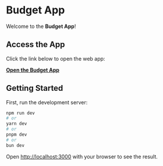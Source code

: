 # Budget App

Welcome to the **Budget App**!  

## Access the App  
Click the link below to open the web app:  

[**Open the Budget App**](https://budget-app-two-dun.vercel.app/) 

## Getting Started

First, run the development server:

```bash
npm run dev
# or
yarn dev
# or
pnpm dev
# or
bun dev
```

Open [http://localhost:3000](http://localhost:3000) with your browser to see the result.